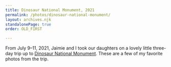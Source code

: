 ```yaml
---
title: Dinosaur National Monument, 2021
permalink: /photos/dinosaur-national-monument/
layout: archives.njk
standalonePage: true
order: OLD_FIRST

---
```


From July 9–11, 2021, Jaimie and I took our daughters on a lovely little three-day trip up to [Dinosaur National Monument][dnm]. These are a few of my favorite photos from the trip.

[dnm]: https://www.nps.gov/dino/index.htm

